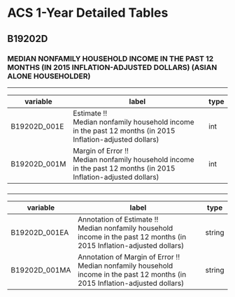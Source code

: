 # ACS 1-Year Detailed Tables

## B19202D

### MEDIAN NONFAMILY HOUSEHOLD INCOME IN THE PAST 12 MONTHS (IN 2015 INFLATION-ADJUSTED DOLLARS) (ASIAN ALONE HOUSEHOLDER)

___

| variable | label | type |
| ----- | ----- | ----- |
| B19202D_001E | Estimate !!<br>Median nonfamily household income in the past 12 months (in 2015 Inflation-adjusted dollars) | int |
| B19202D_001M | Margin of Error !!<br>Median nonfamily household income in the past 12 months (in 2015 Inflation-adjusted dollars) | int |
### 

___

| variable | label | type |
| ----- | ----- | ----- |
| B19202D_001EA | Annotation of Estimate !!<br>Median nonfamily household income in the past 12 months (in 2015 Inflation-adjusted dollars) | string |
| B19202D_001MA | Annotation of Margin of Error !!<br>Median nonfamily household income in the past 12 months (in 2015 Inflation-adjusted dollars) | string |

